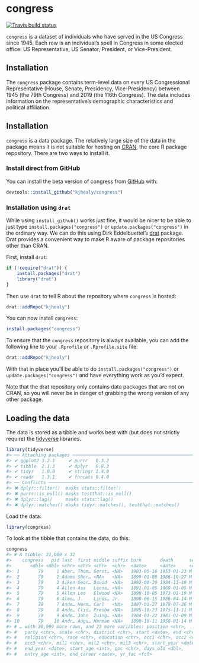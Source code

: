 
<!-- README.md is generated from README.Rmd. Please edit that file -->

# congress

<!-- badges: start -->

[![Travis build
status](https://travis-ci.org/kjhealy/congress.svg?branch=master)](https://travis-ci.org/kjhealy/congress)
<!-- badges: end -->

`congress` is a dataset of individuals who have served in the US
Congress since 1945. Each row is an individual’s spell in Congress in
some elected office: US Representative, US Senator, President, or
Vice-President.

## Installation

The `congress` package contains term-level data on every US
Congressional Representative (House, Senate, Presidency,
Vice-Presidency) between 1945 (the 79th Congress) and 2019 (the 116th
Congress). The data includes information on the representative’s
demographic characteristics and political affiliation.

## Installation

`congress` is a data package. The relatively large size of the data in
the package means it is not suitable for hosting on
[CRAN](https://cran.r-project.org/), the core R package repository.
There are two ways to install it.

### Install direct from GitHub

You can install the beta version of congress from
[GitHub](https://github.com/kjhealy/congress) with:

``` r
devtools::install_github("kjhealy/congress")
```

### Installation using `drat`

While using `install_github()` works just fine, it would be nicer to be
able to just type `install.packages("congress")` or
`update.packages("congress")` in the ordinary way. We can do this using
Dirk Eddelbuettel’s
[drat](http://eddelbuettel.github.io/drat/DratForPackageUsers.html)
package. Drat provides a convenient way to make R aware of package
repositories other than CRAN.

First, install `drat`:

``` r
if (!require("drat")) {
    install.packages("drat")
    library("drat")
}
```

Then use `drat` to tell R about the repository where `congress` is
hosted:

``` r
drat::addRepo("kjhealy")
```

You can now install `congress`:

``` r
install.packages("congress")
```

To ensure that the `congress` repository is always available, you can
add the following line to your `.Rprofile` or `.Rprofile.site` file:

``` r
drat::addRepo("kjhealy")
```

With that in place you’ll be able to do `install.packages("congress")`
or `update.packages("congress")` and have everything work as you’d
expect.

Note that the drat repository only contains data packages that are not
on CRAN, so you will never be in danger of grabbing the wrong version of
any other package.

## Loading the data

The data is stored as a tibble and works best with (but does not
strictly require) the [tidyverse](http://tidyverse.org/) libraries.

``` r
library(tidyverse)
#> ── Attaching packages ──────────────────────────────────────────────────────────────────────────────────── tidyverse 1.2.1 ──
#> ✔ ggplot2 3.2.1     ✔ purrr   0.3.2
#> ✔ tibble  2.1.3     ✔ dplyr   0.8.3
#> ✔ tidyr   1.0.0     ✔ stringr 1.4.0
#> ✔ readr   1.3.1     ✔ forcats 0.4.0
#> ── Conflicts ─────────────────────────────────────────────────────────────────────────────────────── tidyverse_conflicts() ──
#> ✖ dplyr::filter()  masks stats::filter()
#> ✖ purrr::is_null() masks testthat::is_null()
#> ✖ dplyr::lag()     masks stats::lag()
#> ✖ dplyr::matches() masks tidyr::matches(), testthat::matches()
```

Load the data:

``` r
library(congress)
```

To look at the tibble that contains the data, do this:

``` r
congress
#> # A tibble: 21,009 x 32
#>    congress   pid last  first middle suffix born       death      sex  
#>       <dbl> <dbl> <chr> <chr> <chr>  <chr>  <date>     <date>     <chr>
#>  1       79     1 Aber… Thom… Gerst… <NA>   1903-05-16 1953-01-23 M    
#>  2       79     2 Adams Sher… <NA>   <NA>   1899-01-08 1986-10-27 M    
#>  3       79     3 Aiken Geor… David  <NA>   1892-08-20 1984-11-19 M    
#>  4       79     4 Allen Asa   Leona… <NA>   1891-01-05 1969-01-05 M    
#>  5       79     5 Allen Leo   Elwood <NA>   1898-10-05 1973-01-19 M    
#>  6       79     6 Almo… J.    Linds… Jr.    1898-06-15 1986-04-14 M    
#>  7       79     7 Ande… Herm… Carl   <NA>   1897-01-27 1978-07-26 M    
#>  8       79     8 Ande… Clin… Presba <NA>   1895-10-23 1975-11-11 M    
#>  9       79     9 Ande… John  Zuing… <NA>   1904-03-22 1981-02-09 M    
#> 10       79    10 Andr… Augu… Herman <NA>   1890-10-11 1958-01-14 M    
#> # … with 20,999 more rows, and 23 more variables: position <chr>,
#> #   party <chr>, state <chr>, district <chr>, start <date>, end <chr>,
#> #   religion <chr>, race <chr>, education <chr>, occ1 <chr>, occ2 <chr>,
#> #   occ3 <chr>, mil1 <chr>, mil2 <chr>, mil3 <chr>, start_year <date>,
#> #   end_year <date>, start_age <int>, poc <chr>, days_old <dbl>,
#> #   entry_age <int>, end_career <date>, yr_fac <fct>
```

